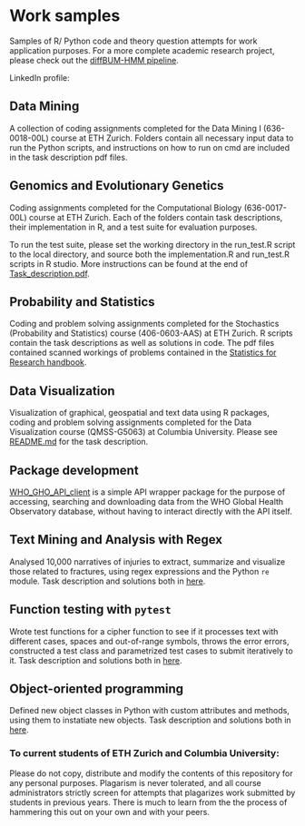 # Work samples
Samples of R/ Python code and theory question attempts for work application purposes. For a more complete academic research project, please check out the [diffBUM-HMM pipeline](https://github.com/marangiop/diff_BUM_HMM).

LinkedIn profile: [](https://www.linkedin.com/in/toby-law/)

## Data Mining
A collection of coding assignments completed for the Data Mining I (636-0018-00L) course at ETH Zurich. Folders contain all necessary input data to run the Python scripts, and instructions on how to run on cmd are included in the task description pdf files.

## Genomics and Evolutionary Genetics
Coding assignments completed for the Computational Biology (636-0017-00L) course at ETH Zurich. Each of the folders contain task descriptions, their implementation in R, and a test suite for evaluation purposes.

To run the test suite, please set the working directory in the run_test.R script to the local directory, and source both the implementation.R and run_test.R scripts in R studio. More instructions can be found at the end of [Task_description.pdf](./Genomics_and_Evolutionary_Genetics/Needleman_Wunsch_and_Smith_Waterman/Task_description.pdf).

## Probability and Statistics
Coding and problem solving assignments completed for the Stochastics (Probability and Statistics) course (406-0603-AAS) at ETH Zurich. R scripts contain the task descriptions as well as solutions in code. The pdf files contained scanned workings of problems contained in the [Statistics for Research handbook](./Probability_and_Statistics/Statistics_for_Research_(source_of_questions).pdf).

## Data Visualization
Visualization of graphical, geospatial and text data using R packages, coding and problem solving assignments completed for the Data Visualization course (QMSS-G5063) at Columbia University. Please see [README.md](./Data_Visualization/Airbnbs_in_NYC/readme.md) for the task description.

## Package development
[WHO_GHO_API_client](https://github.com/tobykylaw/WHO_GHO_API_client) is a simple API wrapper package for the purpose of accessing, searching and downloading data from the WHO Global Health Observatory database, without having to interact directly with the API itself.

## Text Mining and Analysis with Regex
Analysed 10,000 narratives of injuries to extract, summarize and visualize those related to fractures, using regex expressions and the Python `re` module. Task description and solutions both in [here](./Text_Mining_and_Analysis_with_Regex/Working_with_Regular_Expressions.ipynb). 

## Function testing with `pytest`
Wrote test functions for a cipher function to see if it processes text with different cases, spaces and out-of-range symbols, throws the error errors, constructed a test class and parametrized test cases to submit iteratively to it. Task description and solutions both in [here](./Function_testing_with_pytest/Function_testing_with_pytest.ipynb).

## Object-oriented programming
Defined new object classes in Python with custom attributes and methods, using them to instatiate new objects. Task description and solutions both in [here](./Object_oriented_programming/Object_oriented_programming_in_Python.ipynb).

### To current students of ETH Zurich and Columbia University:
Please do not copy, distribute and modify the contents of this repository for any personal purposes. Plagarism is never tolerated, and all course administrators strictly screen for attempts that plagarizes work submitted by students in previous years. There is much to learn from the the process of hammering this out on your own and with your peers.
